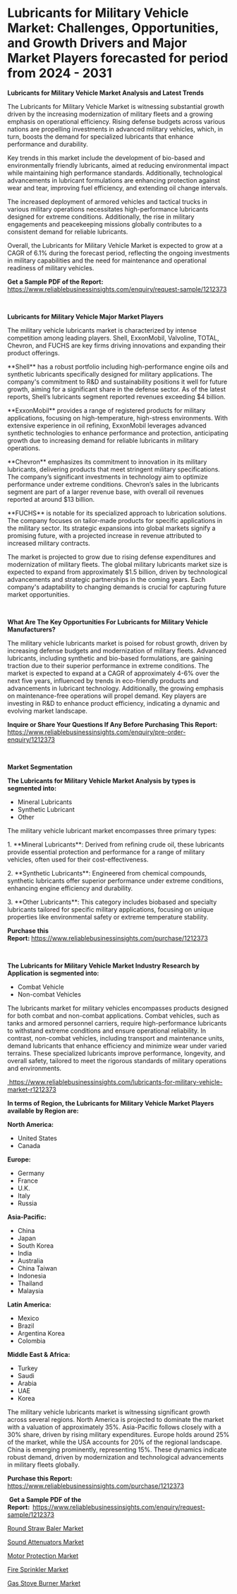 <p><h1>Lubricants for Military Vehicle Market: Challenges, Opportunities, and Growth Drivers and Major Market Players forecasted for period from 2024 - 2031</h1></p><p><strong>Lubricants for Military Vehicle Market Analysis and Latest Trends</strong></p>
<p><p>The Lubricants for Military Vehicle Market is witnessing substantial growth driven by the increasing modernization of military fleets and a growing emphasis on operational efficiency. Rising defense budgets across various nations are propelling investments in advanced military vehicles, which, in turn, boosts the demand for specialized lubricants that enhance performance and durability. </p><p>Key trends in this market include the development of bio-based and environmentally friendly lubricants, aimed at reducing environmental impact while maintaining high performance standards. Additionally, technological advancements in lubricant formulations are enhancing protection against wear and tear, improving fuel efficiency, and extending oil change intervals. </p><p>The increased deployment of armored vehicles and tactical trucks in various military operations necessitates high-performance lubricants designed for extreme conditions. Additionally, the rise in military engagements and peacekeeping missions globally contributes to a consistent demand for reliable lubricants. </p><p>Overall, the Lubricants for Military Vehicle Market is expected to grow at a CAGR of 6.1% during the forecast period, reflecting the ongoing investments in military capabilities and the need for maintenance and operational readiness of military vehicles.</p></p>
<p><strong>Get a Sample PDF of the Report:&nbsp;</strong> <a href="https://www.reliablebusinessinsights.com/enquiry/request-sample/1212373?utm_campaign=1873&utm_medium=2&utm_source=Github&utm_content=ia&utm_term=17122024&utm_id=lubricants-for-military-vehicle">https://www.reliablebusinessinsights.com/enquiry/request-sample/1212373</a></p>
<p>&nbsp;</p>
<p><strong>Lubricants for Military Vehicle Major Market Players</strong></p>
<p><p>The military vehicle lubricants market is characterized by intense competition among leading players. Shell, ExxonMobil, Valvoline, TOTAL, Chevron, and FUCHS are key firms driving innovations and expanding their product offerings.</p><p>**Shell** has a robust portfolio including high-performance engine oils and synthetic lubricants specifically designed for military applications. The company's commitment to R&D and sustainability positions it well for future growth, aiming for a significant share in the defense sector. As of the latest reports, Shell’s lubricants segment reported revenues exceeding $4 billion.</p><p>**ExxonMobil** provides a range of registered products for military applications, focusing on high-temperature, high-stress environments. With extensive experience in oil refining, ExxonMobil leverages advanced synthetic technologies to enhance performance and protection, anticipating growth due to increasing demand for reliable lubricants in military operations.</p><p>**Chevron** emphasizes its commitment to innovation in its military lubricants, delivering products that meet stringent military specifications. The company’s significant investments in technology aim to optimize performance under extreme conditions. Chevron’s sales in the lubricants segment are part of a larger revenue base, with overall oil revenues reported at around $13 billion.</p><p>**FUCHS** is notable for its specialized approach to lubrication solutions. The company focuses on tailor-made products for specific applications in the military sector. Its strategic expansions into global markets signify a promising future, with a projected increase in revenue attributed to increased military contracts.</p><p>The market is projected to grow due to rising defense expenditures and modernization of military fleets. The global military lubricants market size is expected to expand from approximately $1.5 billion, driven by technological advancements and strategic partnerships in the coming years. Each company's adaptability to changing demands is crucial for capturing future market opportunities.</p></p>
<p>&nbsp;</p>
<p><strong>What Are The Key Opportunities For Lubricants for Military Vehicle Manufacturers?</strong></p>
<p><p>The military vehicle lubricants market is poised for robust growth, driven by increasing defense budgets and modernization of military fleets. Advanced lubricants, including synthetic and bio-based formulations, are gaining traction due to their superior performance in extreme conditions. The market is expected to expand at a CAGR of approximately 4-6% over the next five years, influenced by trends in eco-friendly products and advancements in lubricant technology. Additionally, the growing emphasis on maintenance-free operations will propel demand. Key players are investing in R&D to enhance product efficiency, indicating a dynamic and evolving market landscape.</p></p>
<p><strong>Inquire or Share Your Questions If Any Before Purchasing This Report:</strong> <a href="https://www.reliablebusinessinsights.com/enquiry/pre-order-enquiry/1212373?utm_campaign=1873&utm_medium=2&utm_source=Github&utm_content=ia&utm_term=17122024&utm_id=lubricants-for-military-vehicle">https://www.reliablebusinessinsights.com/enquiry/pre-order-enquiry/1212373</a></p>
<p>&nbsp;</p>
<p><strong>Market Segmentation</strong></p>
<p><strong>The Lubricants for Military Vehicle Market Analysis by types is segmented into:</strong></p>
<p><ul><li>Mineral Lubricants</li><li>Synthetic Lubricant</li><li>Other</li></ul></p>
<p><p>The military vehicle lubricant market encompasses three primary types: </p><p>1. **Mineral Lubricants**: Derived from refining crude oil, these lubricants provide essential protection and performance for a range of military vehicles, often used for their cost-effectiveness.</p><p>2. **Synthetic Lubricants**: Engineered from chemical compounds, synthetic lubricants offer superior performance under extreme conditions, enhancing engine efficiency and durability.</p><p>3. **Other Lubricants**: This category includes biobased and specialty lubricants tailored for specific military applications, focusing on unique properties like environmental safety or extreme temperature stability.</p></p>
<p><strong>Purchase this Report:&nbsp;</strong><a href="https://www.reliablebusinessinsights.com/purchase/1212373?utm_campaign=1873&utm_medium=2&utm_source=Github&utm_content=ia&utm_term=17122024&utm_id=lubricants-for-military-vehicle">https://www.reliablebusinessinsights.com/purchase/1212373</a></p>
<p>&nbsp;</p>
<p><strong>The Lubricants for Military Vehicle Market Industry Research by Application is segmented into:</strong></p>
<p><ul><li>Combat Vehicle</li><li>Non-combat Vehicles</li></ul></p>
<p><p>The lubricants market for military vehicles encompasses products designed for both combat and non-combat applications. Combat vehicles, such as tanks and armored personnel carriers, require high-performance lubricants to withstand extreme conditions and ensure operational reliability. In contrast, non-combat vehicles, including transport and maintenance units, demand lubricants that enhance efficiency and minimize wear under varied terrains. These specialized lubricants improve performance, longevity, and overall safety, tailored to meet the rigorous standards of military operations and environments.</p></p>
<p><a href="https://www.reliablebusinessinsights.com/lubricants-for-military-vehicle-market-r1212373?utm_campaign=1873&utm_medium=2&utm_source=Github&utm_content=ia&utm_term=17122024&utm_id=lubricants-for-military-vehicle">&nbsp;https://www.reliablebusinessinsights.com/lubricants-for-military-vehicle-market-r1212373</a></p>
<p><strong>In terms of Region, the Lubricants for Military Vehicle Market Players available by Region are:</strong></p>
<p>
    <p> <strong> North America: </strong>
        <ul>
            <li>United States</li>
            <li>Canada</li>
        </ul>
        </p> 
    <p> <strong> Europe: </strong>
        <ul>
            <li>Germany</li>
            <li>France</li>
            <li>U.K.</li>
            <li>Italy</li>
            <li>Russia</li>
        </ul>
        </p> 
    <p> <strong> Asia-Pacific: </strong>
        <ul>
            <li>China</li>
            <li>Japan</li>
            <li>South Korea</li>
            <li>India</li>
            <li>Australia</li>
            <li>China Taiwan</li>
            <li>Indonesia</li>
            <li>Thailand</li>
            <li>Malaysia</li>
        </ul>
        </p> 
    <p> <strong> Latin America: </strong>
        <ul>
            <li>Mexico</li>
            <li>Brazil</li>
            <li>Argentina Korea</li>
            <li>Colombia</li>
        </ul>
        </p> 
    <p> <strong> Middle East & Africa: </strong>
        <ul>
            <li>Turkey</li>
            <li>Saudi</li>
            <li>Arabia</li>
            <li>UAE</li>
            <li>Korea</li>
        </ul>
    </p>
    </p>
<p><p>The military vehicle lubricants market is witnessing significant growth across several regions. North America is projected to dominate the market with a valuation of approximately 35%. Asia-Pacific follows closely with a 30% share, driven by rising military expenditures. Europe holds around 25% of the market, while the USA accounts for 20% of the regional landscape. China is emerging prominently, representing 15%. These dynamics indicate robust demand, driven by modernization and technological advancements in military fleets globally.</p></p>
<p><strong>Purchase this Report: </strong><a href="https://www.reliablebusinessinsights.com/purchase/1212373?utm_campaign=1873&utm_medium=2&utm_source=Github&utm_content=ia&utm_term=17122024&utm_id=lubricants-for-military-vehicle">https://www.reliablebusinessinsights.com/purchase/1212373</a></p>
<p>&nbsp;<strong>Get a Sample PDF of the Report:&nbsp;&nbsp;</strong><a href="https://www.reliablebusinessinsights.com/enquiry/request-sample/1212373?utm_campaign=1873&utm_medium=2&utm_source=Github&utm_content=ia&utm_term=17122024&utm_id=lubricants-for-military-vehicle">https://www.reliablebusinessinsights.com/enquiry/request-sample/1212373</a></p>
<p><strong></strong></p>
<p><p><a href="https://www.linkedin.com/pulse/round-straw-baler-market-size-projected-grow-cagr-ge0de?utm_campaign=1873&utm_medium=2&utm_source=Github&utm_content=ia&utm_term=17122024&utm_id=lubricants-for-military-vehicle">Round Straw Baler Market</a></p><p><a href="https://www.linkedin.com/pulse/influencing-factors-sound-attenuators-market-insights-jklne?utm_campaign=1873&utm_medium=2&utm_source=Github&utm_content=ia&utm_term=17122024&utm_id=lubricants-for-military-vehicle">Sound Attenuators Market</a></p><p><a href="https://www.linkedin.com/pulse/global-motor-protection-market-exploring-share-trends-future-rqoxe?utm_campaign=1873&utm_medium=2&utm_source=Github&utm_content=ia&utm_term=17122024&utm_id=lubricants-for-military-vehicle">Motor Protection Market</a></p><p><a href="https://www.linkedin.com/pulse/fire-sprinkler-market-overview-regional-outlook-competitive-hr37e?utm_campaign=1873&utm_medium=2&utm_source=Github&utm_content=ia&utm_term=17122024&utm_id=lubricants-for-military-vehicle">Fire Sprinkler Market</a></p><p><a href="https://www.linkedin.com/pulse/gas-stove-burner-market-research-report-analyzing-growth-k1zfe?utm_campaign=1873&utm_medium=2&utm_source=Github&utm_content=ia&utm_term=17122024&utm_id=lubricants-for-military-vehicle">Gas Stove Burner Market</a></p></p>